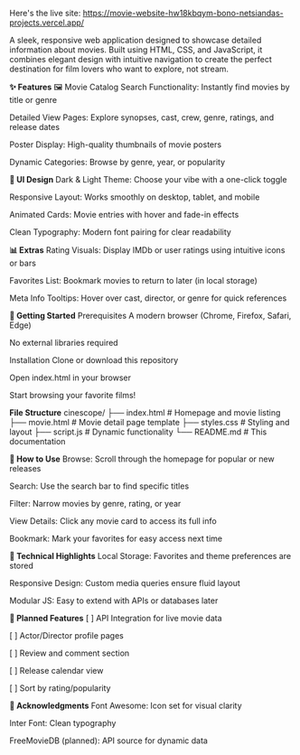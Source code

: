 Here's the live site: https://movie-website-hw18kbqym-bono-netsiandas-projects.vercel.app/


A sleek, responsive web application designed to showcase detailed information about movies. Built using HTML, CSS, and JavaScript, it combines elegant design with intuitive navigation to create the perfect destination for film lovers who want to explore, not stream.

**✨ Features**
🖼️ Movie Catalog
Search Functionality: Instantly find movies by title or genre

Detailed View Pages: Explore synopses, cast, crew, genre, ratings, and release dates

Poster Display: High-quality thumbnails of movie posters

Dynamic Categories: Browse by genre, year, or popularity

**🌙 UI Design**
Dark & Light Theme: Choose your vibe with a one-click toggle

Responsive Layout: Works smoothly on desktop, tablet, and mobile

Animated Cards: Movie entries with hover and fade-in effects

Clean Typography: Modern font pairing for clear readability

**📊 Extras**
Rating Visuals: Display IMDb or user ratings using intuitive icons or bars

Favorites List: Bookmark movies to return to later (in local storage)

Meta Info Tooltips: Hover over cast, director, or genre for quick references

**🚀 Getting Started**
Prerequisites
A modern browser (Chrome, Firefox, Safari, Edge)

No external libraries required

Installation
Clone or download this repository

Open index.html in your browser

Start browsing your favorite films!

**File Structure**
cinescope/
├── index.html           # Homepage and movie listing
├── movie.html           # Movie detail page template
├── styles.css           # Styling and layout
├── script.js            # Dynamic functionality
└── README.md            # This documentation

**🎯 How to Use**
Browse: Scroll through the homepage for popular or new releases

Search: Use the search bar to find specific titles

Filter: Narrow movies by genre, rating, or year

View Details: Click any movie card to access its full info

Bookmark: Mark your favorites for easy access next time

**🧪 Technical Highlights**
Local Storage: Favorites and theme preferences are stored

Responsive Design: Custom media queries ensure fluid layout

Modular JS: Easy to extend with APIs or databases later

**🔮 Planned Features**
[ ] API Integration for live movie data

[ ] Actor/Director profile pages

[ ] Review and comment section

[ ] Release calendar view

[ ] Sort by rating/popularity

**🙌 Acknowledgments**
Font Awesome: Icon set for visual clarity

Inter Font: Clean typography

FreeMovieDB (planned): API source for dynamic data
